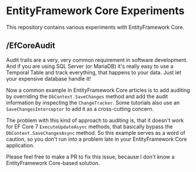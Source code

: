 # EntityFramework Core Experiments #

This repository contains various experiments with EntityFramework Core.

## /EfCoreAudit ##

Audit trails are a very, very common requirement in software development. And if you are using 
SQL Server (or MariaDB) it's really easy to use a Temporal Table and track everything, that happens 
to your data. Just let your expensive database handle it!

Now a common example in EntityFramework Core articles is to add auditing by overriding the `DbContext.SaveChanges` method 
and add the audit information by inspecting the `ChangeTracker`. Some tutorials also use an `SaveChangesInterceptor` to add 
it as a cross-cutting concern. 

The problem with this kind of approach to auditing is, that it doesn't work for EF Core 7 `ExecuteUpdateAsync` 
methods, that basically bypass the `DbContext.SaveChangesAsync` method. So this example serves as a word of caution, so 
you don't run into a problem late in your EntityFramework Core application.

Please feel free to make a PR to fix this issue, because I don't know a EntityFramework Core-based solution.
